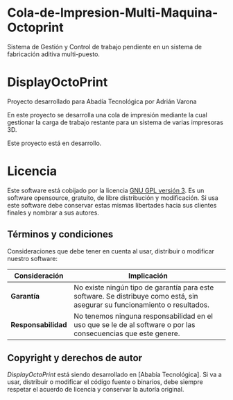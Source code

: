 # Cola-de-Impresion-Multi-Maquina-Octoprint
Sistema de Gestión y Control de trabajo pendiente en un sistema de fabricación aditiva multi-puesto.



# DisplayOctoPrint
Proyecto desarrollado para Abadía Tecnológica por Adrián Varona

En este proyecto se desarrolla una cola de impresión mediante la cual gestionar la carga de trabajo restante para un sistema de varias impresoras 3D.

Este proyecto está en desarrollo.



# Licencia 

Este software está cobijado por la licencia [GNU GPL versión 3](http://www.gnu.org/licenses/gpl-3.0.html). Es un software opensource, gratuito, de libre distribución y modificación. Si usa este software debe conservar estas mismas libertades hacia sus clientes finales y nombrar a sus autores.


## Términos y condiciones

Consideraciones que debe tener en cuenta al usar, distribuir o modificar nuestro software:

Consideración | Implicación
------------- | -----------
**Garantía** | No existe ningún tipo de garantía para este software. Se distribuye como está, sin asegurar su funcionamiento o resultados.
**Responsabilidad** | No tenemos ninguna responsabilidad en el uso que se le de al software o por las consecuencias que este genere.


## Copyright y derechos de autor

_DisplayOctoPrint_ está siendo desarrollado en [Ababía Tecnológica]. Si va a usar, distribuir o modificar el código fuente o binarios, debe siempre respetar el acuerdo de licencia y conservar la autoría original.
